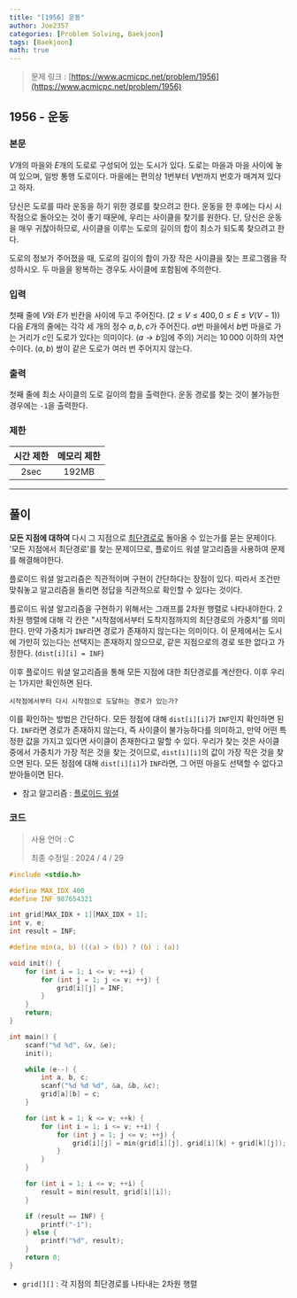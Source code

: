 ```yaml
---
title: "[1956] 운동"
author: Joe2357
categories: [Problem Solving, Baekjoon]
tags: [Baekjoon]
math: true
---
```


> 문제 링크 : [https://www.acmicpc.net/problem/1956](https://www.acmicpc.net/problem/1956)



## 1956 - 운동

### 본문

$V$개의 마을와 $E$개의 도로로 구성되어 있는 도시가 있다. 도로는 마을과 마을 사이에 놓여 있으며, 일방 통행 도로이다. 마을에는 편의상 $1$번부터 $V$번까지 번호가 매겨져 있다고 하자.

당신은 도로를 따라 운동을 하기 위한 경로를 찾으려고 한다. 운동을 한 후에는 다시 시작점으로 돌아오는 것이 좋기 때문에, 우리는 사이클을 찾기를 원한다. 단, 당신은 운동을 매우 귀찮아하므로, 사이클을 이루는 도로의 길이의 합이 최소가 되도록 찾으려고 한다.

도로의 정보가 주어졌을 때, 도로의 길이의 합이 가장 작은 사이클을 찾는 프로그램을 작성하시오. 두 마을을 왕복하는 경우도 사이클에 포함됨에 주의한다.



### 입력

첫째 줄에 $V$와 $E$가 빈칸을 사이에 두고 주어진다. ($2 ≤ V ≤ 400, 0 ≤ E ≤ V(V-1)$) 다음 $E$개의 줄에는 각각 세 개의 정수 $a, b, c$가 주어진다. $a$번 마을에서 $b$번 마을로 가는 거리가 $c$인 도로가 있다는 의미이다. ($a \rightarrow b$임에 주의) 거리는 $10\,000$ 이하의 자연수이다. ($a, b$) 쌍이 같은 도로가 여러 번 주어지지 않는다.



### 출력

첫째 줄에 최소 사이클의 도로 길이의 합을 출력한다. 운동 경로를 찾는 것이 불가능한 경우에는 `-1`을 출력한다.



### 제한

| 시간 제한 | 메모리 제한 |
| :-------: | :---------: |
|   2sec    |    192MB    |

---



## 풀이

**모든 지점에 대하여** 다시 그 지점으로 <u>최단경로로</u> 돌아올 수 있는가를 묻는 문제이다. '모든 지점에서 최단경로'를 찾는 문제이므로, 플로이드 워셜 알고리즘을 사용하여 문제를 해결해야한다.

플로이드 워셜 알고리즘은 직관적이며 구현이 간단하다는 장점이 있다. 따라서 조건만 맞춰놓고 알고리즘을 돌리면 정답을 직관적으로 확인할 수 있다는 것이다.

플로이드 워셜 알고리즘을 구현하기 위해서는 그래프를 2차원 행렬로 나타내야한다. 2차원 행렬에 대해 각 칸은 "시작점에서부터 도착지점까지의 최단경로의 가중치"를 의미한다. 만약 가중치가 `INF`라면 경로가 존재하지 않는다는 의미이다. 이 문제에서는 도시에 가만히 있는다는 선택지는 존재하지 않으므로, 같은 지점으로의 경로 또한 없다고 가정한다. (`dist[i][i] = INF`)

이후 플로이드 워셜 알고리즘을 통해 모든 지점에 대한 최단경로를 계산한다. 이후 우리는 1가지만 확인하면 된다.

```
시작점에서부터 다시 시작점으로 도달하는 경로가 있는가?
```

이를 확인하는 방법은 간단하다. 모든 정점에 대해 `dist[i][i]`가 `INF`인지 확인하면 된다. `INF`라면 경로가 존재하지 않는다, 즉 사이클이 불가능하다를 의미하고, 만약 어떤 특정한 값을 가지고 있다면 사이클이 존재한다고 말할 수 있다. 우리가 찾는 것은 사이클 중에서 가중치가 가장 적은 것을 찾는 것이므로, `dist[i][i]`의 값이 가장 작은 것을 찾으면 된다. 모든 정점에 대해 `dist[i][i]`가 `INF`라면, 그 어떤 마을도 선택할 수 없다고 받아들이면 된다.

- 참고 알고리즘 : [플로이드 워셜](https://joe2357.github.io/posts/Shortest-Path/#%ED%94%8C%EB%A1%9C%EC%9D%B4%EB%93%9C-%EC%9B%8C%EC%85%9C)

  

### 코드

> 사용 언어 : C  
>
> 최종 수정일 : 2024 / 4 / 29

```c
#include <stdio.h>

#define MAX_IDX 400
#define INF 987654321

int grid[MAX_IDX + 1][MAX_IDX + 1];
int v, e;
int result = INF;

#define min(a, b) (((a) > (b)) ? (b) : (a))

void init() {
    for (int i = 1; i <= v; ++i) {
        for (int j = 1; j <= v; ++j) {
            grid[i][j] = INF;
        }
    }
    return;
}

int main() {
    scanf("%d %d", &v, &e);
    init();

    while (e--) {
        int a, b, c;
        scanf("%d %d %d", &a, &b, &c);
        grid[a][b] = c;
    }

    for (int k = 1; k <= v; ++k) {
        for (int i = 1; i <= v; ++i) {
            for (int j = 1; j <= v; ++j) {
                grid[i][j] = min(grid[i][j], grid[i][k] + grid[k][j]);
            }
        }
    }

    for (int i = 1; i <= v; ++i) {
        result = min(result, grid[i][i]);
    }

    if (result == INF) {
        printf("-1");
    } else {
        printf("%d", result);
    }
    return 0;
}
```

- `grid[][]` : 각 지점의 최단경로를 나타내는 2차원 행렬